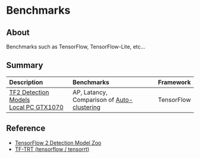# Benchmarks

## About
Benchmarks such as TensorFlow, TensorFlow-Lite, etc...

## Summary

|Description|Benchmarks|Framework|
|:--|:--|:--|
|[TF2 Detection Models<br>Local PC GTX1070](tensorflow/tf2_detection_model_zoo/local_gtx1070/benchmark_result.md)|AP, Latancy,<br> Comparison of [Auto-clustering](https://www.tensorflow.org/xla#auto-clustering)|TensorFlow|

## Reference
- [TensorFlow 2 Detection Model Zoo](https://github.com/tensorflow/models/blob/master/research/object_detection/g3doc/tf2_detection_zoo.md)
- [TF-TRT (tensorflow / tensorrt)](https://github.com/tensorflow/tensorrt)